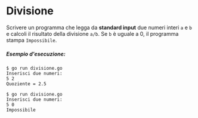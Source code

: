 # Divisione

Scrivere un programma che legga da **standard input** due numeri interi `a` e `b` e calcoli il risultato della divisione `a/b`.
Se `b` è uguale a 0, il programma stampa `Impossibile`.

##### Esempio d'esecuzione:

```text
$ go run divisione.go
Inserisci due numeri:
5 2
Quoziente = 2.5

$ go run divisione.go
Inserisci due numeri:
5 0
Impossibile
```
